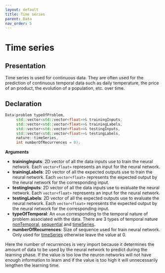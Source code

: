 ```yaml
---
layout: default
title: Time series
parent: Data
nav_order: 5
---
```


# Time series

## Presentation
Time series is used for continuous data. They are often used for the prediction of continuous temporal data such as daily temperature, the price of an product, the evolution of a population, etc. over time.

## Declaration
```cpp
Data(problem typeOfProblem,
     std::vector<std::vector<float>>& trainingInputs,
     std::vector<std::vector<float>>& trainingLabels,
     std::vector<std::vector<float>>& testingInputs,
     std::vector<std::vector<float>>& testingLabels,
     nature::timeSeries,
     int numberOfRecurrences = 0);
```
**Arguments**
 * **trainingInputs**: 2D vector of all the data inputs use to train the neural network. Each `vector<float>` represents an input for the neural network. 
 * **trainingLabels**: 2D vector of all the expected outputs use to train the neural network. Each `vector<float>` represents the expected output by the neural network for the corresponding input.
 * **testingInputs**: 2D vector of all the data inputs use to evaluate the neural network. Each `vector<float>` represents an input for the neural network.
 * **testingLabels**: 2D vector of all the expected outputs use to evaluate the neural network. Each `vector<float>` represents the expected output by the neural network for the corresponding input.
 * **typeOfTemporal**: An `enum` corresponding to the temporal nature of problem associated with the data. There are 3 types of temporal nature [nonTemporal]({{site.baseurl}}/data/non_temporal.html), [sequential]({{site.baseurl}}/data/sequential.html) and [timeSeries]({{site.baseurl}}/data/time_series.html).
 * **numberOfRecurrences**: Size of sequence used for train neural network. Only used for [timeSeries]({{site.baseurl}}/data/time_series.html) otherwise leave the value at 0.
 
 Here the number of recurrences is very import because it determines the amount of data to be used by the neural network to predict during the learning phase. If the value is too low the neuron networks will not have enough information to learn and if the value is too high it will unnecessarily lengthen the learning time.